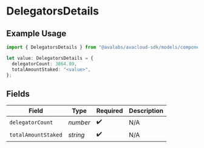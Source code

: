 # DelegatorsDetails

## Example Usage

```typescript
import { DelegatorsDetails } from "@avalabs/avacloud-sdk/models/components";

let value: DelegatorsDetails = {
  delegatorCount: 3864.89,
  totalAmountStaked: "<value>",
};
```

## Fields

| Field               | Type                | Required            | Description         |
| ------------------- | ------------------- | ------------------- | ------------------- |
| `delegatorCount`    | *number*            | :heavy_check_mark:  | N/A                 |
| `totalAmountStaked` | *string*            | :heavy_check_mark:  | N/A                 |